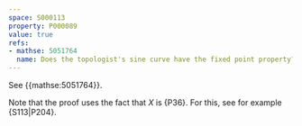 ```yaml
---
space: S000113
property: P000089
value: true
refs:
- mathse: 5051764
  name: Does the topologist's sine curve have the fixed point property?
---
```


See {{mathse:5051764}}.

Note that the proof uses the fact that $X$ is {P36}.
For this, see for example {S113|P204}.
